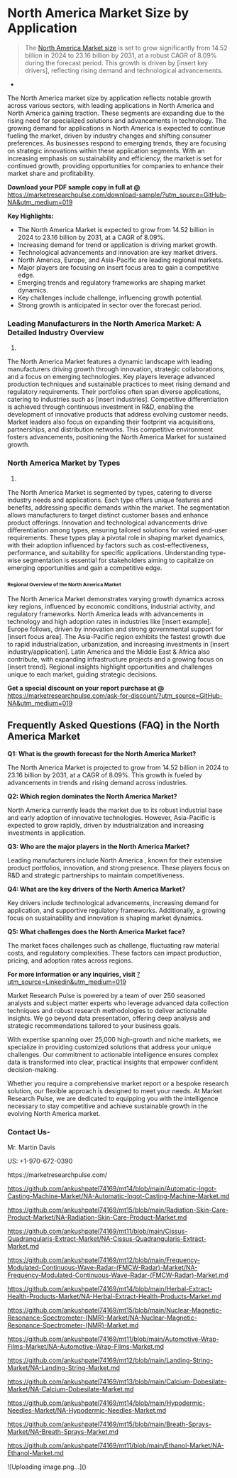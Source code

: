 <h1>North America  Market&nbsp;Size by Application</h1><blockquote><p>The <a href="https://marketresearchpulse.com/download-sample/?utm_source=GitHub-NA&amp;utm_medium=019">North America  Market size</a> is set to grow significantly from 14.52 billion in 2024 to 23.16 billion by 2031, at a robust CAGR of 8.09% during the forecast period. This growth is driven by [insert key drivers], reflecting rising demand and technological advancements.</p></blockquote><ul><li></li></ul><p>The North America  market size by application reflects notable growth across various sectors, with leading applications in North America  and North America  gaining traction. These segments are expanding due to the rising need for specialized solutions and advancements in technology. The growing demand for applications in North America  is expected to continue fueling the market, driven by industry changes and shifting consumer preferences. As businesses respond to emerging trends, they are focusing on strategic innovations within these application segments. With an increasing emphasis on sustainability and efficiency, the market is set for continued growth, providing opportunities for companies to enhance their market share and profitability.</p><p><strong>Download your PDF sample copy in full at @ </strong><a href="https://marketresearchpulse.com/download-sample/?utm_source=GitHub-NA&amp;utm_medium=019">https://marketresearchpulse.com/download-sample/?utm_source=GitHub-NA&amp;utm_medium=019</a></p><p><strong>Key Highlights: </strong></p><ul><li>The North America  Market is expected to grow from 14.52 billion in 2024 to 23.16 billion by 2031, at a CAGR of 8.09%.</li><li>Increasing demand for trend or application is driving market growth.</li><li>Technological advancements and innovation are key market drivers.</li><li>North America, Europe, and Asia-Pacific are leading regional markets.</li><li>Major players are focusing on insert focus area to gain a competitive edge.</li><li>Emerging trends and regulatory frameworks are shaping market dynamics.</li><li>Key challenges include challenge, influencing growth potential.</li><li>Strong growth is anticipated in sector over the forecast period.</li></ul><h3>Leading Manufacturers in the North America  Market: A Detailed Industry Overview</h3><ol><li></li></ol><div class="flex max-w-full flex-col flex-grow"><div class="min-h-8 text-message flex w-full flex-col items-end gap-2 whitespace-normal break-words [.text-message+&amp;]:mt-5" dir="auto" data-message-author-role="assistant" data-message-id="fd8432e4-4910-450d-b182-61b7bfb0a01f" data-message-model-slug="gpt-4o"><div class="flex w-full flex-col gap-1 empty:hidden first:pt-[3px]"><div class="markdown prose w-full break-words dark:prose-invert light"><p>The North America  Market features a dynamic landscape with leading manufacturers driving growth through innovation, strategic collaborations, and a focus on emerging technologies. Key players leverage advanced production techniques and sustainable practices to meet rising demand and regulatory requirements. Their portfolios often span diverse applications, catering to industries such as [insert industries]. Competitive differentiation is achieved through continuous investment in R&amp;D, enabling the development of innovative products that address evolving customer needs. Market leaders also focus on expanding their footprint via acquisitions, partnerships, and distribution networks. This competitive environment fosters advancements, positioning the North America  Market for sustained growth.</p></div></div></div></div><h3>North America  Market by Types</h3><ol><li></li></ol><div class="flex max-w-full flex-col flex-grow"><div class="min-h-8 text-message flex w-full flex-col items-end gap-2 whitespace-normal break-words [.text-message+&amp;]:mt-5" dir="auto" data-message-author-role="assistant" data-message-id="084470be-0bb7-4664-bddf-5156b4f41249" data-message-model-slug="gpt-4o-mini"><div class="flex w-full flex-col gap-1 empty:hidden first:pt-[3px]"><div class="markdown prose w-full break-words dark:prose-invert light"><p>The North America  Market is segmented by types, catering to diverse industry needs and applications. Each type offers unique features and benefits, addressing specific demands within the market. The segmentation allows manufacturers to target distinct customer bases and enhance product offerings. Innovation and technological advancements drive differentiation among types, ensuring tailored solutions for varied end-user requirements. These types play a pivotal role in shaping market dynamics, with their adoption influenced by factors such as cost-effectiveness, performance, and suitability for specific applications. Understanding type-wise segmentation is essential for stakeholders aiming to capitalize on emerging opportunities and gain a competitive edge.</p></div></div></div></div><h3><span style="font-size: 11px;">Regional Overview of the North America  Market</span></h3><div class="flex max-w-full flex-col flex-grow"><div class="min-h-8 text-message flex w-full flex-col items-end gap-2 whitespace-normal break-words [.text-message+&amp;]:mt-5" dir="auto" data-message-author-role="assistant" data-message-id="e9038762-ce64-4e30-91c9-9bd413514231" data-message-model-slug="gpt-4o-mini"><div class="flex w-full flex-col gap-1 empty:hidden first:pt-[3px]"><div class="markdown prose w-full break-words dark:prose-invert light"><p>The North America  Market demonstrates varying growth dynamics across key regions, influenced by economic conditions, industrial activity, and regulatory frameworks. North America leads with advancements in technology and high adoption rates in industries like [insert example]. Europe follows, driven by innovation and strong governmental support for [insert focus area]. The Asia-Pacific region exhibits the fastest growth due to rapid industrialization, urbanization, and increasing investments in [insert industry/application]. Latin America and the Middle East &amp; Africa also contribute, with expanding infrastructure projects and a growing focus on [insert trend]. Regional insights highlight opportunities and challenges unique to each market, guiding strategic decisions.</p></div></div></div></div><p><strong>Get a special discount on your report purchase at @ </strong><a href="https://marketresearchpulse.com/ask-for-discount/?utm_source=GitHub-NA&amp;utm_medium=019">https://marketresearchpulse.com/ask-for-discount/?utm_source=GitHub-NA&amp;utm_medium=019</a></p><h2>Frequently Asked Questions (FAQ) in the North America  Market</h2><p><strong>Q1: What is the growth forecast for the North America  Market?</strong></p><p>The North America  Market is projected to grow from 14.52 billion in 2024 to 23.16 billion by 2031, at a CAGR of 8.09%. This growth is fueled by advancements in trends and rising demand across industries.</p><p><strong>Q2: Which region dominates the North America  Market?</strong></p><p>North America currently leads the market due to its robust industrial base and early adoption of innovative technologies. However, Asia-Pacific is expected to grow rapidly, driven by industrialization and increasing investments in application.</p><p><strong>Q3: Who are the major players in the North America  Market?</strong></p><p>Leading manufacturers include North America , known for their extensive product portfolios, innovation, and strong presence. These players focus on R&amp;D and strategic partnerships to maintain competitiveness.</p><p><strong>Q4: What are the key drivers of the North America  Market?</strong></p><p>Key drivers include technological advancements, increasing demand for application, and supportive regulatory frameworks. Additionally, a growing focus on sustainability and innovation is shaping market dynamics.</p><p><strong>Q5: What challenges does the North America  Market face?</strong></p><p>The market faces challenges such as challenge, fluctuating raw material costs, and regulatory complexities. These factors can impact production, pricing, and adoption rates across regions.</p><p><strong>For more information or any inquiries, visit&nbsp;</strong><a href="?utm_source=Linkedin&utm_medium=019">?utm_source=Linkedin&utm_medium=019</a></p><p>Market Research Pulse is powered by a team of over 250 seasoned analysts and subject matter experts who leverage advanced data collection techniques and robust research methodologies to deliver actionable insights. We go beyond data presentation, offering deep analysis and strategic recommendations tailored to your business goals.</p><p>With expertise spanning over 25,000 high-growth and niche markets, we specialize in providing customized solutions that address your unique challenges. Our commitment to actionable intelligence ensures complex data is transformed into clear, practical insights that empower confident decision-making.</p><p>Whether you require a comprehensive market report or a bespoke research solution, our flexible approach is designed to meet your needs. At Market Research Pulse, we are dedicated to equipping you with the intelligence necessary to stay competitive and achieve sustainable growth in the evolving North America  market.</p><h3><strong>Contact Us-</strong></h3><p>Mr. Martin Davis</p><p>US: +1-970-672-0390</p><p>https://marketresearchpulse.com/</p><p><a href="https://github.com/ankushpatel74169/mt14/blob/main/Automatic-Ingot-Casting-Machine-Market/NA-Automatic-Ingot-Casting-Machine-Market.md">https://github.com/ankushpatel74169/mt14/blob/main/Automatic-Ingot-Casting-Machine-Market/NA-Automatic-Ingot-Casting-Machine-Market.md</a></p><p><a href="https://github.com/ankushpatel74169/mt15/blob/main/Radiation-Skin-Care-Product-Market/NA-Radiation-Skin-Care-Product-Market.md">https://github.com/ankushpatel74169/mt15/blob/main/Radiation-Skin-Care-Product-Market/NA-Radiation-Skin-Care-Product-Market.md</a></p><p><a href="https://github.com/ankushpatel74169/mt11/blob/main/Cissus-Quadrangularis-Extract-Market/NA-Cissus-Quadrangularis-Extract-Market.md">https://github.com/ankushpatel74169/mt11/blob/main/Cissus-Quadrangularis-Extract-Market/NA-Cissus-Quadrangularis-Extract-Market.md</a></p><p><a href="https://github.com/ankushpatel74169/mt12/blob/main/Frequency-Modulated-Continuous-Wave-Radar-(FMCW-Radar)-Market/NA-Frequency-Modulated-Continuous-Wave-Radar-(FMCW-Radar)-Market.md">https://github.com/ankushpatel74169/mt12/blob/main/Frequency-Modulated-Continuous-Wave-Radar-(FMCW-Radar)-Market/NA-Frequency-Modulated-Continuous-Wave-Radar-(FMCW-Radar)-Market.md</a></p><p><a href="https://github.com/ankushpatel74169/mt14/blob/main/Herbal-Extract-Health-Products-Market/NA-Herbal-Extract-Health-Products-Market.md">https://github.com/ankushpatel74169/mt14/blob/main/Herbal-Extract-Health-Products-Market/NA-Herbal-Extract-Health-Products-Market.md</a></p><p><a href="https://github.com/ankushpatel74169/mt15/blob/main/Nuclear-Magnetic-Resonance-Spectrometer-(NMR)-Market/NA-Nuclear-Magnetic-Resonance-Spectrometer-(NMR)-Market.md">https://github.com/ankushpatel74169/mt15/blob/main/Nuclear-Magnetic-Resonance-Spectrometer-(NMR)-Market/NA-Nuclear-Magnetic-Resonance-Spectrometer-(NMR)-Market.md</a></p><p><a href="https://github.com/ankushpatel74169/mt11/blob/main/Automotive-Wrap-Films-Market/NA-Automotive-Wrap-Films-Market.md">https://github.com/ankushpatel74169/mt11/blob/main/Automotive-Wrap-Films-Market/NA-Automotive-Wrap-Films-Market.md</a></p><p><a href="https://github.com/ankushpatel74169/mt12/blob/main/Landing-String-Market/NA-Landing-String-Market.md">https://github.com/ankushpatel74169/mt12/blob/main/Landing-String-Market/NA-Landing-String-Market.md</a></p><p><a href="https://github.com/ankushpatel74169/mt13/blob/main/Calcium-Dobesilate-Market/NA-Calcium-Dobesilate-Market.md">https://github.com/ankushpatel74169/mt13/blob/main/Calcium-Dobesilate-Market/NA-Calcium-Dobesilate-Market.md</a></p><p><a href="https://github.com/ankushpatel74169/mt14/blob/main/Hypodermic-Needles-Market/NA-Hypodermic-Needles-Market.md">https://github.com/ankushpatel74169/mt14/blob/main/Hypodermic-Needles-Market/NA-Hypodermic-Needles-Market.md</a></p><p><a href="https://github.com/ankushpatel74169/mt15/blob/main/Breath-Sprays-Market/NA-Breath-Sprays-Market.md">https://github.com/ankushpatel74169/mt15/blob/main/Breath-Sprays-Market/NA-Breath-Sprays-Market.md</a></p><p><a href="https://github.com/ankushpatel74169/mt11/blob/main/Ethanol-Market/NA-Ethanol-Market.md">https://github.com/ankushpatel74169/mt11/blob/main/Ethanol-Market/NA-Ethanol-Market.md</a></p>
![Uploading image.png…]()
